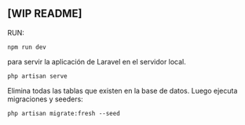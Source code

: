 

## [WIP README]

RUN:
```
npm run dev
```
para servir la aplicación de Laravel en el servidor local.
```
php artisan serve 
```

Elimina todas las tablas que existen en la base de datos. Luego ejecuta migraciones y seeders:
```
php artisan migrate:fresh --seed
```